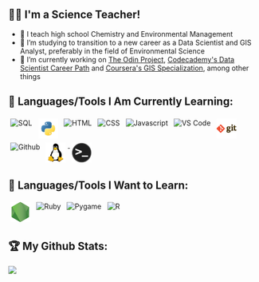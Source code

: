 ## 👩‍🏫 I'm a Science Teacher!
- 🍎 I teach high school Chemistry and Environmental Management
- 🤔 I’m studying to transition to a new career as a Data Scientist and GIS Analyst, preferably in the field of Environmental Science
- 🔭 I’m currently working on [The Odin Project](https://www.theodinproject.com/), [Codecademy's Data Scientist Career Path](https://www.codecademy.com/pages/data-science-career-specializations) and [Coursera's GIS Specialization](https://www.coursera.org/specializations/gis), among other things

## 🌱 Languages/Tools I Am Currently Learning: 
<p align="left">
  <img src="https://user-images.githubusercontent.com/125140476/226502061-5d73c415-2638-49ba-bf65-73e38c4aef8d.png" alt="SQL" height="40" style="vertical-align:top; margin:4px">
  <img src="https://raw.githubusercontent.com/github/explore/80688e429a7d4ef2fca1e82350fe8e3517d3494d/topics/python/python.png" alt="Python" height="40" style="vertical-align:top; margin:4px">
  <img src="https://upload.wikimedia.org/wikipedia/commons/6/61/HTML5_logo_and_wordmark.svg" alt="HTML" height="40" style="vertical-align:top; margin:4px">
  <img src="https://upload.wikimedia.org/wikipedia/commons/d/d5/CSS3_logo_and_wordmark.svg" alt="CSS" height="40" style="vertical-align:top; margin:4px">
  <img src="https://upload.wikimedia.org/wikipedia/commons/6/6a/JavaScript-logo.png" alt="Javascript" height="40" style="vertical-align:top; margin:4px">
  <img src="https://upload.wikimedia.org/wikipedia/commons/9/9a/Visual_Studio_Code_1.35_icon.svg" alt="VS Code" height="40" style="vertical-align:top; margin:4px">
   <img src="https://raw.githubusercontent.com/github/explore/80688e429a7d4ef2fca1e82350fe8e3517d3494d/topics/git/git.png" alt="Git" height="40" style="vertical-align:top; margin:4px">
  <img src="https://cdn-icons-png.flaticon.com/512/5968/5968866.png" alt="Github" height="40" style="vertical-align:top; margin:4px">
  <img src="https://raw.githubusercontent.com/github/explore/80688e429a7d4ef2fca1e82350fe8e3517d3494d/topics/linux/linux.png" alt="Linux" height="40" style="vertical-align:top; margin:4px"><a href="https://en.wikipedia.org/wiki/Bash_(Unix_shell)">
  <img src="https://raw.githubusercontent.com/github/explore/80688e429a7d4ef2fca1e82350fe8e3517d3494d/topics/terminal/terminal.png" alt="Terminal" height="40" style="vertical-align:top; margin:4px">
  </a></p>
  
## 🌟 Languages/Tools I Want to Learn:
<p align="left">
  <img src="https://raw.githubusercontent.com/github/explore/80688e429a7d4ef2fca1e82350fe8e3517d3494d/topics/nodejs/nodejs.png" alt="NodeJS" height="40" style="vertical-align:top; margin:4px">
  <img src="https://upload.wikimedia.org/wikipedia/commons/7/73/Ruby_logo.svg" alt="Ruby" height="40" style="vertical-align:top; margin:4px"> <img src="https://upload.wikimedia.org/wikipedia/commons/b/be/Pygame_logo.svg" alt="Pygame" height="40" style="vertical-align:top; margin:4px">
  <img src="https://www.r-project.org/Rlogo.png" alt="R" height="40" style="vertical-align:top; margin:4px">
</p>

## :trophy: My Github Stats:
<div>
  <a href="https://github-readme-stats.vercel.app/api/top-langs/?username=aclongo&count_private=true&hide=php&theme=tokyonight">
    <img align="center" src="https://github-readme-stats.vercel.app/api/top-langs/?username=aclongo&layout=compact&hide=php&theme=tokyonight" /></a>
</div>
